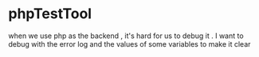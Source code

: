 # phpTestTool
when we use php as the backend , it's hard for us to debug it  . I want to debug with the error log and  the values of some variables to make it clear 
